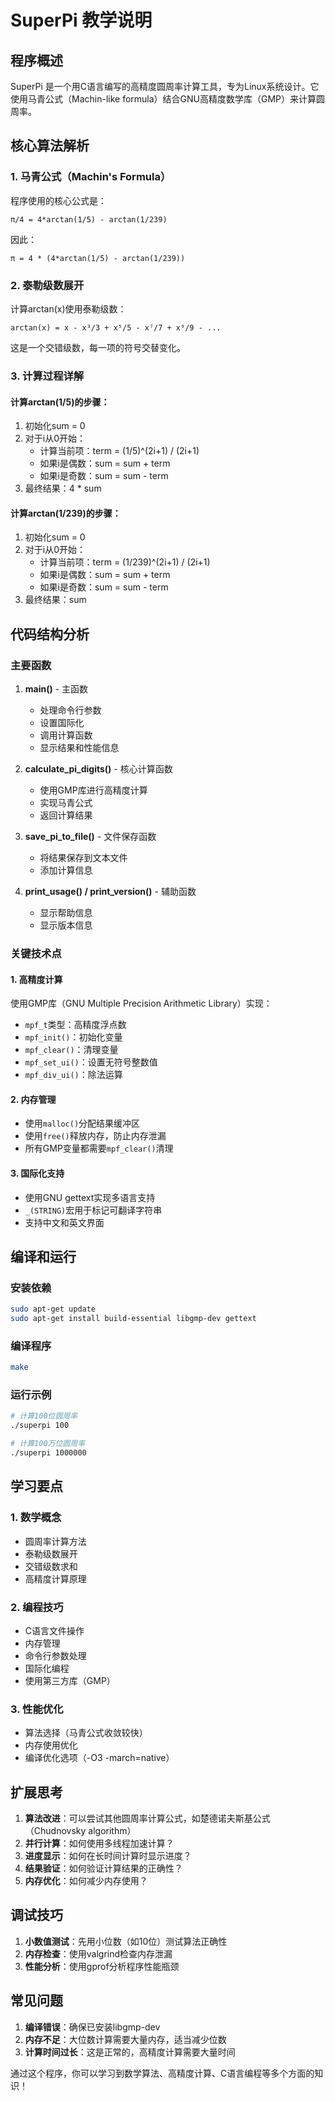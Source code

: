 # SuperPi 教学说明

## 程序概述

SuperPi 是一个用C语言编写的高精度圆周率计算工具，专为Linux系统设计。它使用马青公式（Machin-like formula）结合GNU高精度数学库（GMP）来计算圆周率。

## 核心算法解析

### 1. 马青公式（Machin's Formula）

程序使用的核心公式是：
```
π/4 = 4*arctan(1/5) - arctan(1/239)
```

因此：
```
π = 4 * (4*arctan(1/5) - arctan(1/239))
```

### 2. 泰勒级数展开

计算arctan(x)使用泰勒级数：
```
arctan(x) = x - x³/3 + x⁵/5 - x⁷/7 + x⁹/9 - ...
```

这是一个交错级数，每一项的符号交替变化。

### 3. 计算过程详解

#### 计算arctan(1/5)的步骤：
1. 初始化sum = 0
2. 对于i从0开始：
   - 计算当前项：term = (1/5)^(2i+1) / (2i+1)
   - 如果i是偶数：sum = sum + term
   - 如果i是奇数：sum = sum - term
3. 最终结果：4 * sum

#### 计算arctan(1/239)的步骤：
1. 初始化sum = 0
2. 对于i从0开始：
   - 计算当前项：term = (1/239)^(2i+1) / (2i+1)
   - 如果i是偶数：sum = sum + term
   - 如果i是奇数：sum = sum - term
3. 最终结果：sum

## 代码结构分析

### 主要函数

1. **main()** - 主函数
   - 处理命令行参数
   - 设置国际化
   - 调用计算函数
   - 显示结果和性能信息

2. **calculate_pi_digits()** - 核心计算函数
   - 使用GMP库进行高精度计算
   - 实现马青公式
   - 返回计算结果

3. **save_pi_to_file()** - 文件保存函数
   - 将结果保存到文本文件
   - 添加计算信息

4. **print_usage() / print_version()** - 辅助函数
   - 显示帮助信息
   - 显示版本信息

### 关键技术点

#### 1. 高精度计算
使用GMP库（GNU Multiple Precision Arithmetic Library）实现：
- `mpf_t`类型：高精度浮点数
- `mpf_init()`：初始化变量
- `mpf_clear()`：清理变量
- `mpf_set_ui()`：设置无符号整数值
- `mpf_div_ui()`：除法运算

#### 2. 内存管理
- 使用`malloc()`分配结果缓冲区
- 使用`free()`释放内存，防止内存泄漏
- 所有GMP变量都需要`mpf_clear()`清理

#### 3. 国际化支持
- 使用GNU gettext实现多语言支持
- `_(STRING)`宏用于标记可翻译字符串
- 支持中文和英文界面

## 编译和运行

### 安装依赖
```bash
sudo apt-get update
sudo apt-get install build-essential libgmp-dev gettext
```

### 编译程序
```bash
make
```

### 运行示例
```bash
# 计算100位圆周率
./superpi 100

# 计算100万位圆周率
./superpi 1000000
```

## 学习要点

### 1. 数学概念
- 圆周率计算方法
- 泰勒级数展开
- 交错级数求和
- 高精度计算原理

### 2. 编程技巧
- C语言文件操作
- 内存管理
- 命令行参数处理
- 国际化编程
- 使用第三方库（GMP）

### 3. 性能优化
- 算法选择（马青公式收敛较快）
- 内存使用优化
- 编译优化选项（-O3 -march=native）

## 扩展思考

1. **算法改进**：可以尝试其他圆周率计算公式，如楚德诺夫斯基公式（Chudnovsky algorithm）
2. **并行计算**：如何使用多线程加速计算？
3. **进度显示**：如何在长时间计算时显示进度？
4. **结果验证**：如何验证计算结果的正确性？
5. **内存优化**：如何减少内存使用？

## 调试技巧

1. **小数值测试**：先用小位数（如10位）测试算法正确性
2. **内存检查**：使用valgrind检查内存泄漏
3. **性能分析**：使用gprof分析程序性能瓶颈

## 常见问题

1. **编译错误**：确保已安装libgmp-dev
2. **内存不足**：大位数计算需要大量内存，适当减少位数
3. **计算时间过长**：这是正常的，高精度计算需要大量时间

通过这个程序，你可以学习到数学算法、高精度计算、C语言编程等多个方面的知识！